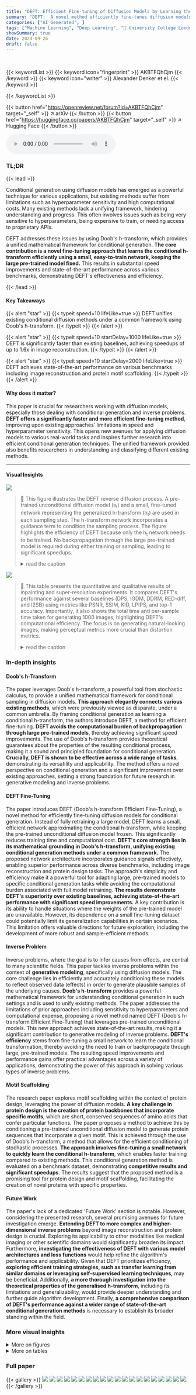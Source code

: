 ```yaml
---
title: "DEFT: Efficient Fine-tuning of Diffusion Models by Learning the Generalised $h$-transform"
summary: "DEFT:  A novel method efficiently fine-tunes diffusion models for conditional generation via a generalized h-transform, achieving state-of-the-art performance with significant speed improvements."
categories: ["AI Generated", ]
tags: ["Machine Learning", "Deep Learning", "🏢 University College London",]
showSummary: true
date: 2024-09-26
draft: false
---
```


<br>

{{< keywordList >}}
{{< keyword icon="fingerprint" >}} AKBTFQhCjm {{< /keyword >}}
{{< keyword icon="writer" >}} Alexander Denker et el. {{< /keyword >}}
 
{{< /keywordList >}}

{{< button href="https://openreview.net/forum?id=AKBTFQhCjm" target="_self" >}}
↗ arXiv
{{< /button >}}
{{< button href="https://huggingface.co/papers/AKBTFQhCjm" target="_self" >}}
↗ Hugging Face
{{< /button >}}



<audio controls>
    <source src="https://ai-paper-reviewer.com/AKBTFQhCjm/podcast.wav" type="audio/wav">
    Your browser does not support the audio element.
</audio>


### TL;DR


{{< lead >}}

Conditional generation using diffusion models has emerged as a powerful technique for various applications, but existing methods suffer from limitations such as hyperparameter sensitivity and high computational costs.  Many existing methods lack a unifying framework, hindering understanding and progress.  This often involves issues such as being very sensitive to hyperparameters, being expensive to train, or needing access to proprietary APIs.

DEFT addresses these issues by using Doob's h-transform, which provides a unified mathematical framework for conditional generation.  **The core contribution is a novel fine-tuning approach that learns the conditional h-transform efficiently using a small, easy-to-train network, keeping the large pre-trained model fixed.**  This results in substantial speed improvements and state-of-the-art performance across various benchmarks, demonstrating DEFT's effectiveness and efficiency.

{{< /lead >}}


#### Key Takeaways

{{< alert "star" >}}
{{< typeit speed=10 lifeLike=true >}} DEFT unifies existing conditional diffusion methods under a common framework using Doob's h-transform. {{< /typeit >}}
{{< /alert >}}

{{< alert "star" >}}
{{< typeit speed=10 startDelay=1000 lifeLike=true >}} DEFT is significantly faster than existing baselines, achieving speedups of up to 1.6x in image reconstruction. {{< /typeit >}}
{{< /alert >}}

{{< alert "star" >}}
{{< typeit speed=10 startDelay=2000 lifeLike=true >}} DEFT achieves state-of-the-art performance on various benchmarks including image reconstruction and protein motif scaffolding. {{< /typeit >}}
{{< /alert >}}

#### Why does it matter?
This paper is crucial for researchers working with diffusion models, especially those dealing with conditional generation and inverse problems.  **DEFT offers a significantly faster and more efficient fine-tuning method**, improving upon existing approaches' limitations in speed and hyperparameter sensitivity.  This opens new avenues for applying diffusion models to various real-world tasks and inspires further research into efficient conditional generation techniques. The unified framework provided also benefits researchers in understanding and classifying different existing methods.

------
#### Visual Insights



![](https://ai-paper-reviewer.com/AKBTFQhCjm/figures_1_1.jpg)

> 🔼 This figure illustrates the DEFT reverse diffusion process.  A pre-trained unconditional diffusion model (s<sub>t</sub>) and a small, fine-tuned network representing the generalized h-transform (h<sub>t</sub>) are used in each sampling step. The h-transform network incorporates a guidance term to condition the sampling process.  The figure highlights the efficiency of DEFT because only the h<sub>t</sub> network needs to be trained.  No backpropagation through the large pre-trained model is required during either training or sampling, leading to significant speedups.
> <details>
> <summary>read the caption</summary>
> Figure 1: DEFT reverse diffusion setup. The pre-trained unconditional diffusion model s<sub>t</sub> and the fine-tuned h-transform h<sub>t</sub> are combined at every sampling step. We propose a special network to parametrise the h-transform including the guidance term ∇ lnp(y|x̂<sub>0</sub>) as part of the architecture. Here x̂<sub>0</sub> denotes the unconditional denoised estimate given s<sub>t</sub>(x<sub>t</sub>). During training, we only need to fine-tune h<sub>t</sub> (usually 4-9% the size of s<sub>t</sub>) using a small dataset of paired measurements, keeping s<sub>t</sub> fixed. During sampling, we do not need to backpropagate through either model, resulting in speed-ups during evaluation.
> </details>





![](https://ai-paper-reviewer.com/AKBTFQhCjm/tables_6_1.jpg)

> 🔼 This table presents the quantitative and qualitative results of inpainting and super-resolution experiments.  It compares DEFT's performance against several baselines (DPS, IGDM, DDRM, RED-diff, and I2SB) using metrics like PSNR, SSIM, KID, LPIPS, and top-1 accuracy.  Importantly, it also shows the total time and per-sample time taken for generating 1000 images, highlighting DEFT's computational efficiency. The focus is on generating natural-looking images, making perceptual metrics more crucial than distortion metrics.
> <details>
> <summary>read the caption</summary>
> Table 1: Results on inpainting and 4x super-resolution. Best values are shown in bold, second best values are underlined. We report both the total time to sample 1k images, and the time per sample in seconds. The time to sample includes the training time for DEFT. These tasks aim to generate \'natural\'-looking images and therefore perceptual similarity metrics (KID, LPIPS and top-1) are more relevant. I2SB (grey column) can be considered an upper bound on performance.
> </details>





### In-depth insights


#### Doob's h-Transform
The paper leverages Doob's h-transform, a powerful tool from stochastic calculus, to provide a unified mathematical framework for conditional sampling in diffusion models.  **This approach elegantly connects various existing methods**, which were previously viewed as disparate, under a common umbrella. By framing conditional generation as learning a conditional h-transform, the authors introduce DEFT, a method for efficient fine-tuning.  **DEFT avoids the computational burden of backpropagation through large pre-trained models**, thereby achieving significant speed improvements. The use of Doob's h-transform provides theoretical guarantees about the properties of the resulting conditional process, making it a sound and principled foundation for conditional generation.  **Crucially, DEFT is shown to be effective across a wide range of tasks**, demonstrating its versatility and applicability. The method offers a novel perspective on conditional generation and a significant improvement over existing approaches, setting a strong foundation for future research in generative modeling and inverse problems.

#### DEFT Fine-Tuning
The paper introduces DEFT (Doob's h-transform Efficient Fine-Tuning), a novel method for efficiently fine-tuning diffusion models for conditional generation.  Instead of fully retraining a large model, DEFT learns a small, efficient network approximating the conditional h-transform, while keeping the pre-trained unconditional diffusion model frozen. This significantly reduces training time and computational cost. **DEFT's core strength lies in its mathematical grounding in Doob's h-transform, unifying existing conditional generation methods under a common framework.** The proposed network architecture incorporates guidance signals effectively, enabling superior performance across diverse benchmarks, including image reconstruction and protein design tasks. The approach's simplicity and efficiency make it a powerful tool for adapting large, pre-trained models to specific conditional generation tasks while avoiding the computational burden associated with full model retraining.  **The results demonstrate DEFT's superiority over existing baselines, achieving state-of-the-art performance with significant speed improvements.**  A key contribution is its ability to handle situations where the weights of the pre-trained model are unavailable. However, its dependence on a small fine-tuning dataset could potentially limit its generalization capabilities in certain scenarios. This limitation offers valuable directions for future exploration, including the development of more robust and sample-efficient methods.

#### Inverse Problem
Inverse problems, where the goal is to infer causes from effects, are central to many scientific fields.  This paper tackles inverse problems within the context of **generative modeling**, specifically using diffusion models.  The core challenge lies in efficiently and accurately conditioning these models to reflect observed data (effects) in order to generate plausible samples of the underlying causes.  **Doob's h-transform** provides a powerful mathematical framework for understanding conditional generation in such settings and is used to unify existing methods.  The paper addresses the limitations of prior approaches including sensitivity to hyperparameters and computational expense, proposing a novel method named DEFT (Doob's h-transform Efficient Fine-Tuning) that leverages pre-trained unconditional models. This new approach achieves state-of-the-art results, making it a significant contribution to generative modeling of inverse problems.  **DEFT's efficiency** stems from fine-tuning a small network to learn the conditional transformation, thereby avoiding the need to train or backpropagate through large, pre-trained models. The resulting speed improvements and performance gains offer practical advantages across a variety of applications, demonstrating the power of this approach in solving various types of inverse problems.

#### Motif Scaffolding
The research paper explores motif scaffolding within the context of protein design, leveraging the power of diffusion models.  **A key challenge in protein design is the creation of protein backbones that incorporate specific motifs**, which are short, conserved sequences of amino acids that confer particular functions.  The paper proposes a method to achieve this by conditioning a pre-trained unconditional diffusion model to generate protein sequences that incorporate a given motif. This is achieved through the use of Doob's h-transform, a method that allows for the efficient conditioning of stochastic processes.  **The approach involves fine-tuning a small network to quickly learn the conditional h-transform**, which enables faster training compared to existing methods. This conditional generation method is evaluated on a benchmark dataset, demonstrating **competitive results and significant speedups**. The results suggest that the proposed method is a promising tool for protein design and motif scaffolding, facilitating the creation of novel proteins with specific properties.

#### Future Work
The paper's lack of a dedicated 'Future Work' section is notable.  However, considering the presented research, several promising avenues for future investigation emerge.  **Extending DEFT to more complex and higher-dimensional inverse problems** beyond image reconstruction and protein design is crucial. Exploring its applicability to other modalities like medical imaging or other scientific domains would significantly broaden its impact.  Furthermore, **investigating the effectiveness of DEFT with various model architectures and loss functions** would help refine the algorithm's performance and applicability.  Given that DEFT prioritizes efficiency, **exploring efficient training strategies, such as transfer learning from similar domains or leveraging self-supervised learning techniques,** may be beneficial.  Additionally, **a more thorough investigation into the theoretical properties of the generalised h-transform**, including its limitations and generalizability, would provide deeper understanding and further guide algorithm development. Finally, **a comprehensive comparison of DEFT's performance against a wider range of state-of-the-art conditional generation methods** is necessary to establish its broader standing within the field.


### More visual insights

<details>
<summary>More on figures
</summary>


![](https://ai-paper-reviewer.com/AKBTFQhCjm/figures_6_1.jpg)

> 🔼 This figure shows the results of an inpainting task, comparing different methods (DPS, IGDM, DDRM, RED-diff, and DEFT) against the ground truth.  The images demonstrate the effectiveness of each method at filling in missing parts of an image based on the provided context. The superimposed inpainting mask highlights the regions that were missing in the original images.
> <details>
> <summary>read the caption</summary>
> Figure 2: Results for inpainting. We show the ground truth with the inpainting mask superimposed.
> </details>



![](https://ai-paper-reviewer.com/AKBTFQhCjm/figures_7_1.jpg)

> 🔼 This figure shows a comparison of the results of different methods on a non-linear deblurring task. The top row displays a chicken image: the ground truth, the blurry measurements, and the reconstructed images from DPS, RED-diff, and DEFT.  The bottom row shows the same comparison but with an ostrich image.  The figure visually demonstrates that DEFT produces higher quality reconstructed images compared to the other methods.
> <details>
> <summary>read the caption</summary>
> Figure 3: Results for non-linear deblurring. We show both the ground truth, the measurements and samples for DPS, RED-diff and DEFT. DEFT is able to reconstruct high-quality images.
> </details>



![](https://ai-paper-reviewer.com/AKBTFQhCjm/figures_8_1.jpg)

> 🔼 This figure shows the ground truth and the reconstructions generated by DPS, RED-diff, and DEFT for computed tomography on the LoDoPab-CT dataset.  It visually demonstrates the performance of each method in reconstructing the image from noisy measurements. DEFT shows superior performance compared to other methods.
> <details>
> <summary>read the caption</summary>
> Figure 4: Reconstructions for computed tomography on LoDoPab-CT
> </details>



![](https://ai-paper-reviewer.com/AKBTFQhCjm/figures_9_1.jpg)

> 🔼 This figure shows a bar chart comparing the  in-silico success rates of three different methods for motif scaffolding: DPS, DEFT with a small network (4% of the size of the unconditional model), and DEFT with a larger network (9% of the size of the unconditional model).  The x-axis represents the 12 different contiguous target protein motifs tested, and the y-axis shows the percentage of successful motif scaffolds generated by each method.  The figure highlights that DEFT, even with a small network, significantly outperforms DPS.  The amortised method achieves higher success rates overall but requires more parameters and training.
> <details>
> <summary>read the caption</summary>
> Figure 5: Comparison of DPS, DEFT and amortised training for motif scaffolding for 12 contiguous targets. 4% and 9% are the relative sizes of the h-transform compared to the unconditional model.
> </details>



![](https://ai-paper-reviewer.com/AKBTFQhCjm/figures_9_2.jpg)

> 🔼 This figure illustrates the DEFT reverse diffusion process.  A pre-trained unconditional diffusion model and a small, fine-tuned network (the h-transform) are combined at each step of the sampling process.  The h-transform network is trained using a small dataset to learn a conditional transformation while leaving the main model unchanged.  This setup allows for fast conditional generation without backpropagation through the main model, leading to speed improvements.
> <details>
> <summary>read the caption</summary>
> Figure 1: DEFT reverse diffusion setup. The pre-trained unconditional diffusion model st and the fine-tuned h-transform hi are combined at every sampling step. We propose a special network to parametrise the h-transform including the guidance term ∇ lnp(y|20) as part of the architecture. Here 20 denotes the unconditional denoised estimate given sf(xt). During training, we only need to fine-tune hi (usually 4-9% the size of st) using a small dataset of paired measurements, keeping so fixed. During sampling, we do not need to backpropagate through either model, resulting in speed-ups during evaluation.
> </details>



![](https://ai-paper-reviewer.com/AKBTFQhCjm/figures_23_1.jpg)

> 🔼 This figure illustrates the architecture of the DEFT reverse diffusion process.  The pre-trained unconditional diffusion model and a smaller, fine-tuned h-transform network are combined at each step of the sampling process. The h-transform network, parameterized to include a guidance term, is significantly smaller than the unconditional model (4-9%).  Crucially, the figure highlights that training only requires fine-tuning the h-transform, leaving the larger pre-trained model unchanged, and during sampling, backpropagation through either model is unnecessary, leading to faster inference.
> <details>
> <summary>read the caption</summary>
> Figure 1: DEFT reverse diffusion setup. The pre-trained unconditional diffusion model st and the fine-tuned h-transform his are combined at every sampling step. We propose a special network to parametrise the h-transform including the guidance term ∇ lnp(y|20) as part of the architecture. Here 20 denotes the unconditional denoised estimate given sf(xt). During training, we only need to fine-tune hi (usually 4-9% the size of st) using a small dataset of paired measurements, keeping so fixed. During sampling, we do not need to backpropagate through either model, resulting in speed-ups during evaluation.
> </details>



![](https://ai-paper-reviewer.com/AKBTFQhCjm/figures_24_1.jpg)

> 🔼 This figure displays the results of an inpainting task using different methods including DEFT. The ground truth image is shown alongside the results obtained by DPS, IGDM, DDRM, RED-diff, and DEFT. Each image shows the result of inpainting where part of the image is missing or obscured by a mask.  The comparison allows a visual assessment of the effectiveness of each method in restoring the missing portions of the image while maintaining image quality.
> <details>
> <summary>read the caption</summary>
> Figure 2: Results for inpainting. We show the ground truth with the inpainting mask superimposed.
> </details>



![](https://ai-paper-reviewer.com/AKBTFQhCjm/figures_24_2.jpg)

> 🔼 This figure shows the results of an inpainting task, where a portion of an image is missing.  The ground truth image is shown alongside the results from different methods (DPS, IGDM, DDRM, RED-diff, and DEFT).  The superimposed mask highlights the area that was originally missing and needed to be inpainted by the different algorithms.
> <details>
> <summary>read the caption</summary>
> Figure 2: Results for inpainting. We show the ground truth with the inpainting mask superimposed.
> </details>



![](https://ai-paper-reviewer.com/AKBTFQhCjm/figures_25_1.jpg)

> 🔼 This figure shows the results of an inpainting experiment.  The top row shows the results for one image and the bottom row shows the results for another image.  Each row displays the ground truth image (leftmost), followed by the results generated using DPS, IGDM, DDRM, RED-diff, and DEFT methods.  The inpainting masks used are superimposed on the ground truth images, showing the regions where the model was tasked with filling in missing image information. The images demonstrate the different methods' abilities to reconstruct natural-looking details within the masked regions.
> <details>
> <summary>read the caption</summary>
> Figure 2: Results for inpainting. We show the ground truth with the inpainting mask superimposed.
> </details>



![](https://ai-paper-reviewer.com/AKBTFQhCjm/figures_25_2.jpg)

> 🔼 This figure shows the results of an inpainting task. The top row displays the ground truth images, with the inpainting masks superimposed to show the regions that were missing. The bottom four rows depict the inpainting results generated by four different methods: DPS, IGDM, DDRM, RED-diff, and DEFT.  Each column represents a different image and provides a visual comparison of the performance of the different methods in reconstructing the missing parts of the image. The figure demonstrates DEFT's ability to produce high-quality inpainting results that are visually similar to the ground truth.
> <details>
> <summary>read the caption</summary>
> Figure 2: Results for inpainting. We show the ground truth with the inpainting mask superimposed.
> </details>



![](https://ai-paper-reviewer.com/AKBTFQhCjm/figures_30_1.jpg)

> 🔼 This figure illustrates the architecture of DEFT (Doob's h-transform Efficient Fine-Tuning), a method for conditional generation using diffusion models.  A pre-trained unconditional diffusion model is combined with a smaller, fine-tuned network (h-transform) to generate conditional samples. The h-transform network incorporates guidance information to direct the sampling process towards the desired condition.  The figure highlights that during training, only the h-transform is updated, leaving the larger unconditional model unchanged, leading to faster training times. Similarly, during sampling, backpropagation is only needed for the smaller network, resulting in faster sampling.
> <details>
> <summary>read the caption</summary>
> Figure 1: DEFT reverse diffusion setup. The pre-trained unconditional diffusion model s and the fine-tuned h-transform h are combined at every sampling step. We propose a special network to parametrise the h-transform including the guidance term ∇ lnp(y|z0) as part of the architecture. Here z0 denotes the unconditional denoised estimate given sf(xt). During training, we only need to fine-tune h (usually 4-9% the size of s) using a small dataset of paired measurements, keeping s fixed. During sampling, we do not need to backpropagate through either model, resulting in speed-ups during evaluation.
> </details>



![](https://ai-paper-reviewer.com/AKBTFQhCjm/figures_31_1.jpg)

> 🔼 This figure illustrates the architecture of DEFT, a method for efficient fine-tuning of diffusion models.  It shows how a pre-trained unconditional diffusion model is combined with a small, fine-tuned network (the h-transform) at each step of the reverse diffusion process. The h-transform is trained on a small dataset of paired measurements, and its inclusion allows for faster sampling and improved conditional generation without requiring backpropagation through the larger model.
> <details>
> <summary>read the caption</summary>
> Figure 1: DEFT reverse diffusion setup. The pre-trained unconditional diffusion model st and the fine-tuned h-transform his are combined at every sampling step. We propose a special network to parametrise the h-transform including the guidance term ∇ lnp(y|20) as part of the architecture. Here 20 denotes the unconditional denoised estimate given sf(xt). During training, we only need to fine-tune hi (usually 4-9% the size of st) using a small dataset of paired measurements, keeping so fixed. During sampling, we do not need to backpropagate through either model, resulting in speed-ups during evaluation.
> </details>



![](https://ai-paper-reviewer.com/AKBTFQhCjm/figures_33_1.jpg)

> 🔼 This figure illustrates the architecture of the DEFT reverse diffusion process. It shows how a pre-trained unconditional diffusion model and a small fine-tuned network are combined to perform conditional generation. The figure highlights the key components of the process, including the h-transform, the guidance term, and the training and sampling steps. It also emphasizes the efficiency of DEFT by showing that only a small network needs to be fine-tuned, while keeping the larger unconditional network fixed. This results in significant speedups during evaluation.
> <details>
> <summary>read the caption</summary>
> Figure 1: DEFT reverse diffusion setup. The pre-trained unconditional diffusion model st and the fine-tuned h-transform hi are combined at every sampling step. We propose a special network to parametrise the h-transform including the guidance term ∇ lnp(y|20) as part of the architecture. Here 20 denotes the unconditional denoised estimate given sf(xt). During training, we only need to fine-tune hi (usually 4-9% the size of st) using a small dataset of paired measurements, keeping st fixed. During sampling, we do not need to backpropagate through either model, resulting in speed-ups during evaluation.
> </details>



![](https://ai-paper-reviewer.com/AKBTFQhCjm/figures_33_2.jpg)

> 🔼 This figure illustrates the DEFT reverse diffusion process.  It shows how a pre-trained unconditional diffusion model is combined with a small, fine-tuned network (the h-transform) at each step of the sampling process. The h-transform network incorporates the guidance term (∇ lnp(y|20)) to condition the generation. The diagram highlights that only the h-transform requires training, using a small dataset. Importantly, during sampling, backpropagation isn't needed through either network, enabling faster inference.
> <details>
> <summary>read the caption</summary>
> Figure 1: DEFT reverse diffusion setup. The pre-trained unconditional diffusion model st and the fine-tuned h-transform his are combined at every sampling step. We propose a special network to parametrise the h-transform including the guidance term ∇ lnp(y|20) as part of the architecture. Here 20 denotes the unconditional denoised estimate given sf(xt). During training, we only need to fine-tune hi (usually 4-9% the size of st) using a small dataset of paired measurements, keeping so fixed. During sampling, we do not need to backpropagate through either model, resulting in speed-ups during evaluation.
> </details>



![](https://ai-paper-reviewer.com/AKBTFQhCjm/figures_34_1.jpg)

> 🔼 This figure illustrates the reverse diffusion process used in the DEFT model.  The process combines a pre-trained unconditional diffusion model (st) with a fine-tuned, smaller h-transform network (hi) at each step.  The h-transform network is designed to efficiently learn the conditional distribution, using the gradient of the log-likelihood (∇ lnp(y|20)) as part of its architecture.  The figure highlights that only hi needs to be trained, with st remaining unchanged, resulting in faster training and sampling speeds due to avoiding backpropagation through the large st model during inference.
> <details>
> <summary>read the caption</summary>
> Figure 1: DEFT reverse diffusion setup. The pre-trained unconditional diffusion model st and the fine-tuned h-transform hi are combined at every sampling step. We propose a special network to parametrise the h-transform including the guidance term ∇ lnp(y|20) as part of the architecture. Here 20 denotes the unconditional denoised estimate given sf(xt). During training, we only need to fine-tune hi (usually 4-9% the size of st) using a small dataset of paired measurements, keeping so fixed. During sampling, we do not need to backpropagate through either model, resulting in speed-ups during evaluation.
> </details>



</details>




<details>
<summary>More on tables
</summary>


![](https://ai-paper-reviewer.com/AKBTFQhCjm/tables_7_1.jpg)
> 🔼 This table presents the quantitative results for three non-linear image reconstruction tasks: High Dynamic Range (HDR) imaging, phase retrieval, and non-linear deblurring.  For each task, it compares the performance of three methods: DPS, RED-diff, and DEFT.  The metrics used are PSNR, SSIM, KID, LPIPS, and top-1 accuracy, along with the total training time and time per sample.  The best and second-best results for each metric are highlighted in bold and underlined, respectively, for easy comparison across the methods.
> <details>
> <summary>read the caption</summary>
> Table 2: Results on different non-linear image reconstruction tasks. Best values are shown in bold, second best values are underlined.
> </details>

![](https://ai-paper-reviewer.com/AKBTFQhCjm/tables_8_1.jpg)
> 🔼 This table shows the performance of DEFT on ImageNet inpainting task with different sizes of the fine-tuning dataset.  The metrics used are PSNR, SSIM, KID, LPIPS, and top-1 accuracy. The results demonstrate that DEFT achieves competitive results even with small training datasets, indicating its sample efficiency.
> <details>
> <summary>read the caption</summary>
> Table 3: Varying the size of the fine-tuning dataset for DEFT for Inpainting on ImageNet.
> </details>

![](https://ai-paper-reviewer.com/AKBTFQhCjm/tables_8_2.jpg)
> 🔼 This table presents the quantitative results of computed tomography image reconstruction experiments on two datasets, AAPM and LoDoPab-CT.  The results are shown for three methods: DEFT, DPS, and RED-diff. The metrics include PSNR (Peak Signal-to-Noise Ratio), SSIM (Structural Similarity Index), and the time taken to generate a single image.  DEFT uses 100 DDIM (Denoising Diffusion Implicit Models) sampling steps, while the other two methods use 1000 steps.  Best results are bolded, and second-best results are underlined. The table highlights the superior performance and efficiency of the proposed DEFT method.
> <details>
> <summary>read the caption</summary>
> Table 4: Results for CT on AAPM and LODOPAB-CT and sampling time per image on a single GeForce RTX 3090. Best values are shown in bold, second best values are underlined. For DEFT we use 100 DDIM steps, while RED-diff and DPS use 1000 time steps.
> </details>

![](https://ai-paper-reviewer.com/AKBTFQhCjm/tables_23_1.jpg)
> 🔼 This table presents quantitative results for image inpainting and 4x super-resolution tasks.  It compares DEFT's performance against several other methods (DPS, IGDM, DDRM, RED-diff, and I2SB).  Metrics include PSNR, SSIM, KID, LPIPS, and top-1 accuracy, reflecting both objective image quality and perceptual similarity.  The table also shows the total time and time per sample required for generating 1,000 images. I2SB, trained on the full ImageNet dataset, serves as a performance upper bound.
> <details>
> <summary>read the caption</summary>
> Table 1: Results on inpainting and 4x super-resolution. Best values are shown in bold, second best values are underlined. We report both the total time to sample 1k images, and the time per sample in seconds. The time to sample includes the training time for DEFT. These tasks aim to generate \'natural\'-looking images and therefore perceptual similarity metrics (KID, LPIPS and top-1) are more relevant. I2SB (grey column) can be considered an upper bound on performance.
> </details>

</details>




### Full paper

{{< gallery >}}
<img src="https://ai-paper-reviewer.com/AKBTFQhCjm/1.png" class="grid-w50 md:grid-w33 xl:grid-w25" />
<img src="https://ai-paper-reviewer.com/AKBTFQhCjm/2.png" class="grid-w50 md:grid-w33 xl:grid-w25" />
<img src="https://ai-paper-reviewer.com/AKBTFQhCjm/3.png" class="grid-w50 md:grid-w33 xl:grid-w25" />
<img src="https://ai-paper-reviewer.com/AKBTFQhCjm/4.png" class="grid-w50 md:grid-w33 xl:grid-w25" />
<img src="https://ai-paper-reviewer.com/AKBTFQhCjm/5.png" class="grid-w50 md:grid-w33 xl:grid-w25" />
<img src="https://ai-paper-reviewer.com/AKBTFQhCjm/6.png" class="grid-w50 md:grid-w33 xl:grid-w25" />
<img src="https://ai-paper-reviewer.com/AKBTFQhCjm/7.png" class="grid-w50 md:grid-w33 xl:grid-w25" />
<img src="https://ai-paper-reviewer.com/AKBTFQhCjm/8.png" class="grid-w50 md:grid-w33 xl:grid-w25" />
<img src="https://ai-paper-reviewer.com/AKBTFQhCjm/9.png" class="grid-w50 md:grid-w33 xl:grid-w25" />
<img src="https://ai-paper-reviewer.com/AKBTFQhCjm/10.png" class="grid-w50 md:grid-w33 xl:grid-w25" />
<img src="https://ai-paper-reviewer.com/AKBTFQhCjm/11.png" class="grid-w50 md:grid-w33 xl:grid-w25" />
<img src="https://ai-paper-reviewer.com/AKBTFQhCjm/12.png" class="grid-w50 md:grid-w33 xl:grid-w25" />
<img src="https://ai-paper-reviewer.com/AKBTFQhCjm/13.png" class="grid-w50 md:grid-w33 xl:grid-w25" />
<img src="https://ai-paper-reviewer.com/AKBTFQhCjm/14.png" class="grid-w50 md:grid-w33 xl:grid-w25" />
<img src="https://ai-paper-reviewer.com/AKBTFQhCjm/15.png" class="grid-w50 md:grid-w33 xl:grid-w25" />
<img src="https://ai-paper-reviewer.com/AKBTFQhCjm/16.png" class="grid-w50 md:grid-w33 xl:grid-w25" />
<img src="https://ai-paper-reviewer.com/AKBTFQhCjm/17.png" class="grid-w50 md:grid-w33 xl:grid-w25" />
<img src="https://ai-paper-reviewer.com/AKBTFQhCjm/18.png" class="grid-w50 md:grid-w33 xl:grid-w25" />
<img src="https://ai-paper-reviewer.com/AKBTFQhCjm/19.png" class="grid-w50 md:grid-w33 xl:grid-w25" />
<img src="https://ai-paper-reviewer.com/AKBTFQhCjm/20.png" class="grid-w50 md:grid-w33 xl:grid-w25" />
{{< /gallery >}}